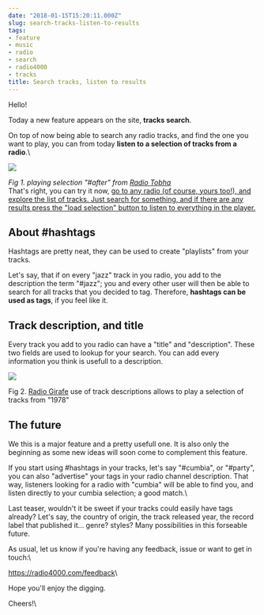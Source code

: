 ```yaml
---
date: "2018-01-15T15:20:11.000Z"
slug: search-tracks-listen-to-results
tags:
- feature
- music
- radio
- search
- radio4000
- tracks
title: Search tracks, listen to results
---
```


Hello!

Today a new feature appears on the site, **tracks search**.

On top of now being able to search any radio tracks, and find the one
you want to play, you can from today **listen to a selection of tracks
from a radio**.\

![](/images/tumblr_inline_p2lqleaQYa1qcamag_1280.jpg)

*Fig 1. playing selection "\#after" from [Radio
Tobha](https://radio4000.com/radio-tobha/tracks?search=%23after)*\
That's right, you can try it now, [go to any radio (of course, yours
too!), and explore the list of tracks. Just search for something, and if
there are any results press the "load selection" button to listen to
everything in the player.\
](https://radio4000.com/search)

About \#hashtags 
-----------------

Hashtags are pretty neat, they can be used to create "playlists" from
your tracks.

Let's say, that if on every "jazz" track in you radio, you add to the
description the term "\#jazz"; you and every other user will then be
able to search for all tracks that you decided to tag. Therefore,
**hashtags can be used as tags**, if you feel like it.

Track description, and title
----------------------------

Every track you add to you radio can have a "title" and "description".
These two fields are used to lookup for your search. You can add every
information you think is usefull to a description.

![](/images/tumblr_inline_p2ls56s1V11qcamag_1280.jpg)

Fig 2. [Radio
Girafe](https://radio4000.com/radio-girafe/tracks?search=1978) use of
track descriptions allows to play a selection of tracks from "1978"

The future
----------

We this is a major feature and a pretty usefull one. It is also only the
beginning as some new ideas will soon come to complement this feature.

If you start using \#hashtags in your tracks, let's say "\#cumbia", or
"\#party", you can also "advertise" your tags in your radio channel
description. That way, listeners looking for a radio with "cumbia" will
be able to find you, and listen directly to your cumbia selection; a
good match.\

Last teaser, wouldn't it be sweet if your tracks could easily have tags
already? Let's say, the country of origin, the track released year, the
record label that published it... genre? styles? Many possibilities in
this forseable future.

As usual, let us know if you're having any feedback, issue or want to
get in touch:\

<https://radio4000.com/feedback>\

Hope you'll enjoy the digging.

Cheers!\

